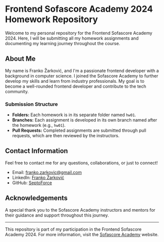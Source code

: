 # Frontend Sofascore Academy 2024 Homework Repository

Welcome to my personal repository for the Frontend Sofascore Academy 2024. Here, I will be submitting all my homework assignments and documenting my learning journey throughout the course.

## About Me

My name is Franko Žarković, and I'm a passionate frontend developer with a background in computer science. I joined the Sofascore Academy to further develop my skills and learn from industry professionals. My goal is to become a well-rounded frontend developer and contribute to the tech community.

### Submission Structure

- **Folders:** Each homework is in its separate folder named `hw01`.
- **Branches:** Each assignment is developed in its own branch named after the homework (e.g., `hw01`).
- **Pull Requests:** Completed assignments are submitted through pull requests, which are then reviewed by the instructors.

## Contact Information

Feel free to contact me for any questions, collaborations, or just to connect!

- Email: <franko.zarkovic@gmail.com>
- LinkedIn: [Franko Žarković](https://www.linkedin.com/in/frankozarkovic/)
- GitHub: [SeptoForce](https://github.com/SeptoForce)

## Acknowledgements

A special thank you to the Sofascore Academy instructors and mentors for their guidance and support throughout this journey.

---

This repository is part of my participation in the Frontend Sofascore Academy 2024. For more information, visit the [Sofascore Academy](https://corporate.sofascore.com/sofascore-academy) website.

